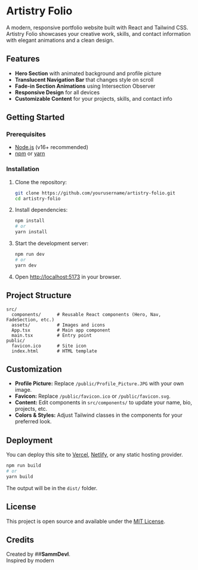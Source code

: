 # Artistry Folio

A modern, responsive portfolio website built with React and Tailwind CSS. Artistry Folio showcases your creative work, skills, and contact information with elegant animations and a clean design.

## Features

- **Hero Section** with animated background and profile picture
- **Translucent Navigation Bar** that changes style on scroll
- **Fade-in Section Animations** using Intersection Observer
- **Responsive Design** for all devices
- **Customizable Content** for your projects, skills, and contact info

## Getting Started

### Prerequisites

- [Node.js](https://nodejs.org/) (v16+ recommended)
- [npm](https://www.npmjs.com/) or [yarn](https://yarnpkg.com/)

### Installation

1. Clone the repository:

   ```bash
   git clone https://github.com/yourusername/artistry-folio.git
   cd artistry-folio
   ```

2. Install dependencies:

   ```bash
   npm install
   # or
   yarn install
   ```

3. Start the development server:

   ```bash
   npm run dev
   # or
   yarn dev
   ```

4. Open [http://localhost:5173](http://localhost:5173) in your browser.

## Project Structure

```
src/
  components/      # Reusable React components (Hero, Nav, FadeSection, etc.)
  assets/          # Images and icons
  App.tsx          # Main app component
  main.tsx         # Entry point
public/
  favicon.ico      # Site icon
  index.html       # HTML template
```

## Customization

- **Profile Picture:** Replace `/public/Profile_Picture.JPG` with your own image.
- **Favicon:** Replace `/public/favicon.ico` or `/public/favicon.svg`.
- **Content:** Edit components in `src/components/` to update your name, bio, projects, etc.
- **Colors & Styles:** Adjust Tailwind classes in the components for your preferred look.

## Deployment

You can deploy this site to [Vercel](https://vercel.com/), [Netlify](https://netlify.com/), or any static hosting provider.

```bash
npm run build
# or
yarn build
```

The output will be in the `dist/` folder.

## License

This project is open source and available under the [MIT License](LICENSE).

## Credits

Created by ##**SammDevl**.  
Inspired by modern
